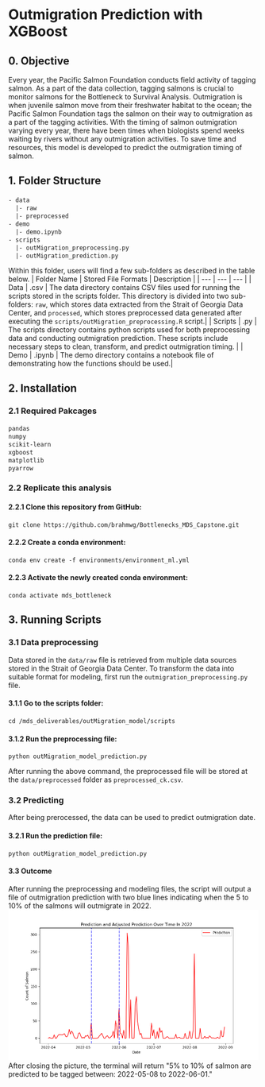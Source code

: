 # Outmigration Prediction with XGBoost

## 0. Objective

Every year, the Pacific Salmon Foundation conducts field activity of tagging salmon. As a part of the data collection, tagging salmons is crucial to monitor salmons for the Bottleneck to Survival Analysis. Outmigration is when juvenile salmon move from their freshwater habitat to the ocean; the Pacific Salmon Foundation tags the salmon on their way to outmigration as a part of the tagging activities. With the timing of salmon outmigration varying every year, there have been times when biologists spend weeks waiting by rivers without any outmigration activities. To save time and resources, this model is developed to predict the outmigration timing of salmon. 

## 1. Folder Structure
```
- data
  |- raw             
  |- preprocessed 
- demo 
  |- demo.ipynb
- scripts
  |- outMigration_preprocessing.py
  |- outMigration_prediction.py         
```

Within this folder, users will find a few sub-folders as described in the table below. 
| Folder Name | Stored File Formats | Description |
| --- | --- | --- |
| Data | .csv | The data directory contains CSV files used for running the scripts stored in the scripts folder. This directory is divided into two sub-folders: `raw`, which stores data extracted from the Strait of Georgia Data Center, and `processed`, which stores preprocessed data generated after executing the `scripts/outMigration_preprocessing.R` script.|
| Scripts | .py | The scripts directory contains python scripts used for both preprocessing data and conducting outmigration prediction. These scripts include necessary steps to clean, transform, and predict outmigration timing. |
| Demo | .ipynb | The demo directory contains a notebook file of demonstrating how the functions should be used.|

## 2. Installation
### 2.1 Required Pakcages
```
pandas
numpy
scikit-learn
xgboost
matplotlib
pyarrow
```

### 2.2 Replicate this analysis 
#### 2.2.1 Clone this repository from GitHub:
```         
git clone https://github.com/brahmwg/Bottlenecks_MDS_Capstone.git 
```

#### 2.2.2 Create a conda environment:
```
conda env create -f environments/environment_ml.yml
```

#### 2.2.3 Activate the newly created conda environment:
```
conda activate mds_bottleneck
```

## 3. Running Scripts
### 3.1 Data preprocessing 
Data stored in the `data/raw` file is retrieved from multiple data sources stored in the Strait of Georgia Data Center. To transform the data into suitable format for modeling, first run the `outmigration_preprocessing.py` file. 

#### 3.1.1 Go to the scripts folder: 
```
cd /mds_deliverables/outMigration_model/scripts
```

#### 3.1.2 Run the preprocessing file: 
```
python outMigration_model_prediction.py 
```

After running the above command, the preprocessed file will be stored at the `data/preprocessed` folder as `preprocessed_ck.csv`. 

### 3.2 Predicting
After being prerocessed, the data can be used to predict outmigration date. 

#### 3.2.1 Run the prediction file: 
```
python outMigration_model_prediction.py 
```

#### 3.3 Outcome
After running the preprocessing and modeling files, the script will output a file of outmigration prediction with two blue lines indicating when the 5 to 10% of the salmons will outmigrate in 2022. 
![output](plots/output.png)
After closing the picture, the terminal will return "5% to 10% of salmon are predicted to be tagged between: 2022-05-08 to 2022-06-01." 
